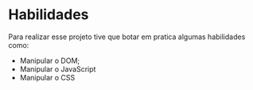 # Habilidades

Para realizar esse projeto tive que botar em pratica algumas habilidades como:

- Manipular o DOM;
- Manipular o JavaScript
- Manipular o CSS

